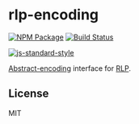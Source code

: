# rlp-encoding

[![NPM Package](https://img.shields.io/npm/v/rlp-encoding.svg?style=flat-square)](https://www.npmjs.org/package/rlp-encoding)
[![Build Status](https://img.shields.io/travis/fanatid/rlp-encoding.svg?branch=master&style=flat-square)](https://travis-ci.org/fanatid/rlp-encoding)

[![js-standard-style](https://cdn.rawgit.com/feross/standard/master/badge.svg)](https://github.com/feross/standard)

[Abstract-encoding](https://github.com/mafintosh/abstract-encoding) interface for [RLP](https://github.com/ethereum/wiki/wiki/RLP).

## License

MIT
